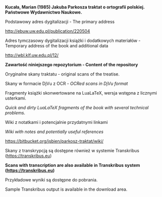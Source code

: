 **Kucała, Marian (1985) Jakuba Parkosza traktat o ortografii polskiej. Państwowe Wydawnictwo Naukowe.**

Podstawowy adres dygitalizacji - The primary address

http://ebuw.uw.edu.pl/publication/220504


Adres tymczasowy dygitalizacji książki i dodatkowych materiałów - Temporary address of the book and additional data

http://wbl.klf.uw.edu.pl/12/

**Zawartość niniejszego repozytorium - Content of the repository**

Oryginalne skany traktatu - original scans of the treatise.

Skany w formacie DjVu z OCR - *OCRed scans in DjVu format*

Fragmenty książki skonwertowane na LuaLaTeX, wersja wstępna z licznymi usterkami.

*Quick and dirty LuaLaTeX fragments of the book with several technical problems.*

Wiki z notatkami i potencjalnie przydatnymi linkami

*Wiki with notes and potentially useful references*

https://bitbucket.org/jsbien/parkosz-traktat/wiki/

Skany z transkrypcją są dostępne również w systemie Transkribus (https://transkribus.eu)

**Scans with transcription are also available in Transkribus system (https://transkribus.eu)**

Przykładowe wyniki są dostępne do pobrania.

Sample Transkribus output is available in the download area.